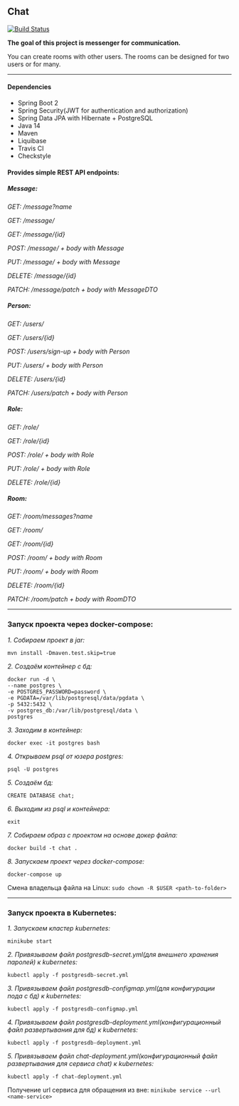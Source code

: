 ## Chat

[![Build Status](https://app.travis-ci.com/fortncom/job4j_chat.svg?branch=master)](https://app.travis-ci.com/fortncom/job4j_chat)

**The goal of this project is messenger for communication.**

You can create rooms with other users. The rooms can be designed for two users or for many. 

***

#### Dependencies

* Spring Boot 2
* Spring Security(JWT for authentication and authorization)
* Spring Data JPA with Hibernate + PostgreSQL
* Java 14
* Maven
* Liquibase
* Travis CI
* Checkstyle

#### Provides simple REST API endpoints:

##### Message:

*GET: /message?name*

*GET: /message/*

*GET: /message/{id}*

*POST: /message/ + body with Message*

*PUT: /message/ + body with Message*

*DELETE: /message/{id}*

*PATCH: /message/patch + body with MessageDTO*

##### Person:

*GET: /users/*

*GET: /users/{id}*

*POST: /users/sign-up + body with Person*

*PUT: /users/ + body with Person*

*DELETE: /users/{id}*

*PATCH: /users/patch + body with Person*

##### Role:

*GET: /role/*

*GET: /role/{id}*

*POST: /role/ + body with Role*

*PUT: /role/ + body with Role*

*DELETE: /role/{id}*

##### Room:

*GET: /room/messages?name*

*GET: /room/*

*GET: /room/{id}*

*POST: /room/ + body with Room*

*PUT: /room/ + body with Room*

*DELETE: /room/{id}*

*PATCH: /room/patch + body with RoomDTO*

***

### Запуск проекта через docker-compose:

*1. Собираем проект в jar:*
````
mvn install -Dmaven.test.skip=true
````
*2. Создаём контейнер с бд:*
````
docker run -d \
--name postgres \
-e POSTGRES_PASSWORD=password \
-e PGDATA=/var/lib/postgresql/data/pgdata \
-p 5432:5432 \
-v postgres_db:/var/lib/postgresql/data \
postgres
````
*3. Заходим в контейнер:*
````
docker exec -it postgres bash
````
*4. Открываем psql от юзера postgres:*
````
psql -U postgres
````
*5. Создаём бд:*
````
CREATE DATABASE chat;
````
*6. Выходим из psql и контейнера:*
````
exit
````
*7. Собираем образ с проектом на основе докер файла:*
````
docker build -t chat .
````
*8. Запускаем проект через docker-compose:*
````
docker-compose up
````
Смена владельца файла на Linux: ````sudo chown -R $USER <path-to-folder>````

***

### Запуск проекта в Kubernetes:

*1. Запускаем кластер kubernetes:*
````
minikube start
````

*2. Привязываем файл postgresdb-secret.yml(для внешнего хранения паролей) к kubernetes:*
````
kubectl apply -f postgresdb-secret.yml
````

*3. Привязываем файл postgresdb-configmap.yml(для конфигурации пода с бд) к kubernetes:*
````
kubectl apply -f postgresdb-configmap.yml
````
*4. Привязываем файл postgresdb-deployment.yml(конфигурационный файл развертывания для бд) к kubernetes:*
````
kubectl apply -f postgresdb-deployment.yml
````

*5. Привязываем файл chat-deployment.yml(конфигурационный файл развертывания для сервиса chat) к kubernetes:*
````
kubectl apply -f chat-deployment.yml
````

Получение url сервиса для обращения из вне: ````minikube service --url <name-service>````
